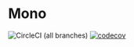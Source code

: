 # Mono


![CircleCI (all branches)](https://img.shields.io/circleci/project/github/lukahartwig/mono.svg)
[![codecov](https://codecov.io/gh/lukahartwig/mono/branch/master/graph/badge.svg)](https://codecov.io/gh/lukahartwig/mono)
